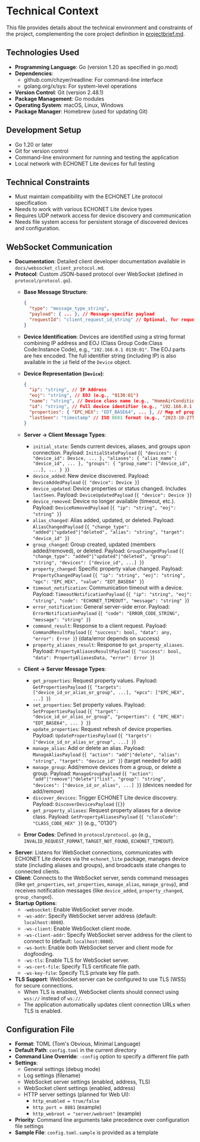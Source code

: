 # Technical Context

This file provides details about the technical environment and constraints of the project, complementing the core project definition in [projectbrief.md](./projectbrief.md).

## Technologies Used

- **Programming Language**: Go (version 1.20 as specified in go.mod)
- **Dependencies**:
  - github.com/chzyer/readline: For command-line interface
  - golang.org/x/sys: For system-level operations
- **Version Control**: Git (version 2.48.1)
- **Package Management**: Go modules
- **Operating System**: macOS, Linux, Windows
- **Package Manager**: Homebrew (used for updating Git)

## Development Setup

- Go 1.20 or later
- Git for version control
- Command-line environment for running and testing the application
- Local network with ECHONET Lite devices for full testing

## Technical Constraints

- Must maintain compatibility with the ECHONET Lite protocol specification
- Needs to work with various ECHONET Lite device types
- Requires UDP network access for device discovery and communication
- Needs file system access for persistent storage of discovered devices and configuration.

## WebSocket Communication

- **Documentation**: Detailed client developer documentation available in `docs/websocket_client_protocol.md`.
- **Protocol**: Custom JSON-based protocol over WebSocket (defined in `protocol/protocol.go`).
  - **Base Message Structure**:

    ```json
    {
      "type": "message_type_string",
      "payload": { ... }, // Message-specific payload
      "requestId": "client_request_id_string" // Optional, for request-response matching
    }
    ```

  - **Device Identification**: Devices are identified using a string format combining IP address and EOJ (Class Group Code:Class Code:Instance Code), e.g., `"192.168.0.1 0130:01"`. The EOJ parts are hex encoded. The full identifier string (including IP) is also available in the `id` field of the `Device` object.
  - **Device Representation (`Device`)**:

    ```json
    {
      "ip": "string", // IP Address
      "eoj": "string", // EOJ (e.g., "0130:01")
      "name": "string", // Device class name (e.g., "HomeAirConditioner")
      "id": "string", // Full device identifier (e.g., "192.168.0.1 0130:01")
      "properties": { "EPC_HEX": "EDT_BASE64", ... }, // Map of property EPC (hex) to value (Base64 encoded string)
      "lastSeen": "timestamp" // ISO 8601 format (e.g., "2023-10-27T10:00:00Z")
    }
    ```

  - **Server -> Client Message Types**:
    - `initial_state`: Sends current devices, aliases, and groups upon connection. Payload: `InitialStatePayload` (`{ "devices": { "device_id": Device, ... }, "aliases": { "alias_name": "device_id", ... }, "groups": { "group_name": ["device_id", ...], ... } }`)
    - `device_added`: New device discovered. Payload: `DeviceAddedPayload` (`{ "device": Device }`)
    - `device_updated`: Device properties or status changed. Includes `lastSeen`. Payload: `DeviceUpdatedPayload` (`{ "device": Device }`)
    - `device_removed`: Device no longer available (timeout, etc.). Payload: `DeviceRemovedPayload` (`{ "ip": "string", "eoj": "string" }`)
    - `alias_changed`: Alias added, updated, or deleted. Payload: `AliasChangedPayload` (`{ "change_type": "added"|"updated"|"deleted", "alias": "string", "target": "device_id" }`)
    - `group_changed`: Group created, updated (members added/removed), or deleted. Payload: `GroupChangedPayload` (`{ "change_type": "added"|"updated"|"deleted", "group": "string", "devices": ["device_id", ...] }`)
    - `property_changed`: Specific property value changed. Payload: `PropertyChangedPayload` (`{ "ip": "string", "eoj": "string", "epc": "EPC_HEX", "value": "EDT_BASE64" }`)
    - `timeout_notification`: Communication timeout with a device. Payload: `TimeoutNotificationPayload` (`{ "ip": "string", "eoj": "string", "code": "ECHONET_TIMEOUT", "message": "string" }`)
    - `error_notification`: General server-side error. Payload: `ErrorNotificationPayload` (`{ "code": "ERROR_CODE_STRING", "message": "string" }`)
    - `command_result`: Response to a client request. Payload: `CommandResultPayload` (`{ "success": bool, "data": any, "error": Error }`) (data/error depends on success)
    - `property_aliases_result`: Response to `get_property_aliases`. Payload: `PropertyAliasesResultPayload` (`{ "success": bool, "data": PropertyAliasesData, "error": Error }`)
  - **Client -> Server Message Types**:
    - `get_properties`: Request property values. Payload: `GetPropertiesPayload` (`{ "targets": ["device_id_or_alias_or_group", ...], "epcs": ["EPC_HEX", ...] }`)
    - `set_properties`: Set property values. Payload: `SetPropertiesPayload` (`{ "target": "device_id_or_alias_or_group", "properties": { "EPC_HEX": "EDT_BASE64", ... } }`)
    - `update_properties`: Request refresh of device properties. Payload: `UpdatePropertiesPayload` (`{ "targets": ["device_id_or_alias_or_group", ...] }`)
    - `manage_alias`: Add or delete an alias. Payload: `ManageAliasPayload` (`{ "action": "add"|"delete", "alias": "string", "target": "device_id" }`) (target needed for add)
    - `manage_group`: Add/remove devices from a group, or delete a group. Payload: `ManageGroupPayload` (`{ "action": "add"|"remove"|"delete"|"list", "group": "string", "devices": ["device_id_or_alias", ...] }`) (devices needed for add/remove)
    - `discover_devices`: Trigger ECHONET Lite device discovery. Payload: `DiscoverDevicesPayload` (`{}`)
    - `get_property_aliases`: Request property aliases for a device class. Payload: `GetPropertyAliasesPayload` (`{ "classCode": "CLASS_CODE_HEX" }`) (e.g., "0130")
  - **Error Codes**: Defined in `protocol/protocol.go` (e.g., `INVALID_REQUEST_FORMAT`, `TARGET_NOT_FOUND`, `ECHONET_TIMEOUT`).
- **Server**: Listens for WebSocket connections, communicates with ECHONET Lite devices via the `echonet_lite` package, manages device state (including aliases and groups), and broadcasts state changes to connected clients.
- **Client**: Connects to the WebSocket server, sends command messages (like `get_properties`, `set_properties`, `manage_alias`, `manage_group`), and receives notification messages (like `device_added`, `property_changed`, `group_changed`).
- **Startup Options**:
  - `-websocket`: Enable WebSocket server mode.
  - `-ws-addr`: Specify WebSocket server address (default: `localhost:8080`).
  - `-ws-client`: Enable WebSocket client mode.
  - `-ws-client-addr`: Specify WebSocket server address for the client to connect to (default: `localhost:8080`).
  - `-ws-both`: Enable both WebSocket server and client mode for dogfooding.
  - `-ws-tls`: Enable TLS for WebSocket server.
  - `-ws-cert-file`: Specify TLS certificate file path.
  - `-ws-key-file`: Specify TLS private key file path.
- **TLS Support**: WebSocket server can be configured to use TLS (WSS) for secure connections.
  - When TLS is enabled, WebSocket clients should connect using `wss://` instead of `ws://`.
  - The application automatically updates client connection URLs when TLS is enabled.

## Configuration File

- **Format**: TOML (Tom's Obvious, Minimal Language)
- **Default Path**: `config.toml` in the current directory
- **Command Line Override**: `-config` option to specify a different file path
- **Settings**:
  - General settings (debug mode)
  - Log settings (filename)
  - WebSocket server settings (enabled, address, TLS)
  - WebSocket client settings (enabled, address)
  - HTTP server settings (planned for Web UI):
    - `http_enabled = true/false`
    - `http_port = 8081` (example)
    - `http_webroot = "server/webroot"` (example)
- **Priority**: Command line arguments take precedence over configuration file settings
- **Sample File**: `config.toml.sample` is provided as a template
